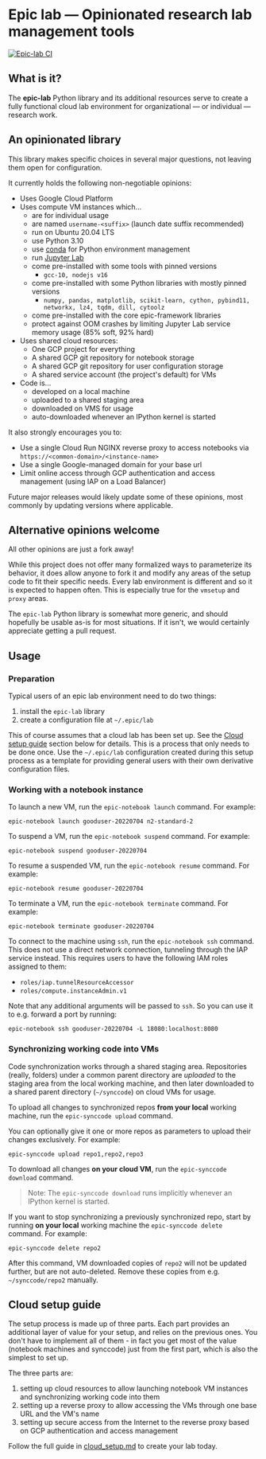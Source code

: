 # Epic lab &mdash; Opinionated research lab management tools
[![Epic-lab CI](https://github.com/Cybereason/epic-lab/actions/workflows/ci.yml/badge.svg)](https://github.com/Cybereason/epic-lab/actions/workflows/ci.yml)

## What is it?

The **epic-lab** Python library and its additional resources serve to create a fully functional cloud lab environment
for organizational &mdash; or individual &mdash; research work.

## An opinionated library

This library makes specific choices in several major questions, not leaving them open for configuration.

It currently holds the following non-negotiable opinions:
* Uses Google Cloud Platform
* Uses compute VM instances which...
  * are for individual usage
  * are named `username-<suffix>` (launch date suffix recommended)
  * run on Ubuntu 20.04 LTS
  * use Python 3.10
  * use [conda](https://docs.conda.io/en/latest/index.html) for Python environment management
  * run [Jupyter Lab](https://jupyter.org/)
  * come pre-installed with some tools with pinned versions
    * `gcc-10, nodejs v16`
  * come pre-installed with some Python libraries with mostly pinned versions
    * `numpy, pandas, matplotlib, scikit-learn, cython, pybind11, networkx, lz4, tqdm, dill, cytoolz`
  * come pre-installed with the core epic-framework libraries
  * protect against OOM crashes by limiting Jupyter Lab service memory usage (85% soft, 92% hard)
* Uses shared cloud resources:
  * One GCP project for everything
  * A shared GCP git repository for notebook storage
  * A shared GCP git repository for user configuration storage
  * A shared service account (the project's default) for VMs
* Code is...
  * developed on a local machine
  * uploaded to a shared staging area
  * downloaded on VMS for usage
  * auto-downloaded whenever an IPython kernel is started

It also strongly encourages you to:
* Use a single Cloud Run NGINX reverse proxy to access notebooks via  
  `https://<common-domain>/<instance-name>`
* Use a single Google-managed domain for your base url
* Limit online access through GCP authentication and access management (using IAP on a Load Balancer)

Future major releases would likely update some of these opinions, most commonly by updating versions where applicable.

## Alternative opinions welcome

All other opinions are just a fork away!

While this project does not offer many formalized ways to parameterize its behavior, it does allow anyone to fork it and
modify any areas of the setup code to fit their specific needs. Every lab environment is different and so it is expected
to happen often. This is especially true for the `vmsetup` and `proxy` areas.

The `epic-lab` Python library is somewhat more generic, and should hopefully be usable as-is for most situations. If it
isn't, we would certainly appreciate getting a pull request.

## Usage

### Preparation

Typical users of an epic lab environment need to do two things:
1. install the `epic-lab` library
2. create a configuration file at `~/.epic/lab`

This of course assumes that a cloud lab has been set up. See the [Cloud setup guide](#cloud-setup-guide) section below
for details. This is a process that only needs to be done once.
Use the `~/.epic/lab` configuration created during this setup process as a template for providing general users with
their own derivative configuration files.

### Working with a notebook instance

To launch a new VM, run the `epic-notebook launch` command. For example:
```shell
epic-notebook launch gooduser-20220704 n2-standard-2
```

To suspend a VM, run the `epic-notebook suspend` command. For example:
```shell
epic-notebook suspend gooduser-20220704
```

To resume a suspended VM, run the `epic-notebook resume` command. For example:
```shell
epic-notebook resume gooduser-20220704
```

To terminate a VM, run the `epic-notebook terminate` command. For example:
```shell
epic-notebook terminate gooduser-20220704
```

To connect to the machine using `ssh`, run the `epic-notebook ssh` command.
This does not use a direct network connection, tunneling through the IAP service instead.
This requires users to have the following IAM roles assigned to them:
* `roles/iap.tunnelResourceAccessor`
* `roles/compute.instanceAdmin.v1`

Note that any additional arguments will be passed to `ssh`. So you can use it to e.g. forward a port by running:
```shell
epic-notebook ssh gooduser-20220704 -L 18080:localhost:8080
```

### Synchronizing working code into VMs

Code synchronization works through a shared staging area. Repositories (really, folders) under a common parent directory
are _uploaded_ to the staging area from the local working machine, and then later downloaded to a shared parent
directory (`~/synccode`) on cloud VMs for usage.

To upload all changes to synchronized repos **from your local** working machine, run the `epic-synccode upload` command.

You can optionally give it one or more repos as parameters to upload their changes exclusively.
For example:
```shell
epic-synccode upload repo1,repo2,repo3
```

To download all changes **on your cloud VM**, run the `epic-synccode download` command.

> Note: The `epic-synccode download` runs implicitly whenever an IPython kernel is started.

If you want to stop synchronizing a previously synchronized repo, start by running **on your local** working machine
the `epic-synccode delete` command. For example:
```shell
epic-synccode delete repo2
```

After this command, VM downloaded copies of `repo2` will not be updated further, but are not auto-deleted. Remove these
copies from e.g. `~/synccode/repo2` manually.

## Cloud setup guide

The setup process is made up of three parts.
Each part provides an additional layer of value for your setup, and relies on the previous ones.
You don't have to implement all of them - in fact you get most of the value (notebook machines and synccode) just from
the first part, which is also the simplest to set up.

The three parts are:
1. setting up cloud resources to allow launching notebook VM instances and synchronizing working code into them
2. setting up a reverse proxy to allow accessing the VMs through one base URL and the VM's name
3. setting up secure access from the Internet to the reverse proxy based on GCP authentication and access management

Follow the full guide in [cloud_setup.md](cloud_setup.md) to create your lab today.
